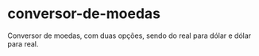 # conversor-de-moedas
Conversor de moedas, com duas opções, sendo do real para dólar e dólar para real.
